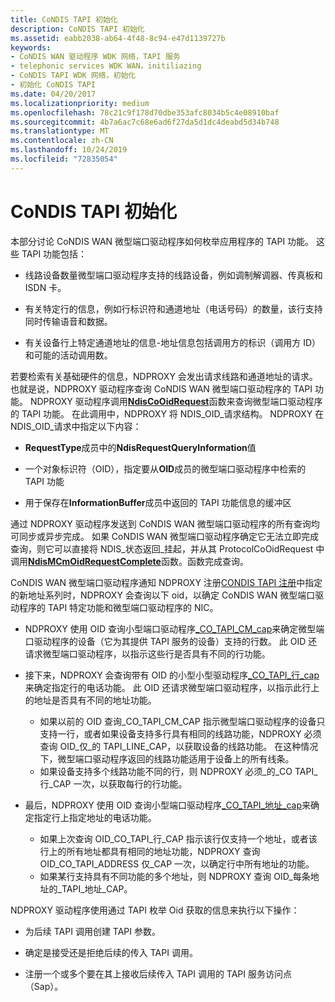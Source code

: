 ```yaml
---
title: CoNDIS TAPI 初始化
description: CoNDIS TAPI 初始化
ms.assetid: eabb2038-ab64-4f48-8c94-e47d1139727b
keywords:
- CoNDIS WAN 驱动程序 WDK 网络，TAPI 服务
- telephonic services WDK WAN，initiliazing
- CoNDIS TAPI WDK 网络，初始化
- 初始化 CoNDIS TAPI
ms.date: 04/20/2017
ms.localizationpriority: medium
ms.openlocfilehash: 78c21c9f178d70dbe353afc8034b5c4e08910baf
ms.sourcegitcommit: 4b7a6ac7c68e6ad6f27da5d1dc4deabd5d34b748
ms.translationtype: MT
ms.contentlocale: zh-CN
ms.lasthandoff: 10/24/2019
ms.locfileid: "72835054"
---
```

# <a name="condis-tapi-initialization"></a>CoNDIS TAPI 初始化





本部分讨论 CoNDIS WAN 微型端口驱动程序如何枚举应用程序的 TAPI 功能。 这些 TAPI 功能包括：

-   线路设备数量微型端口驱动程序支持的线路设备，例如调制解调器、传真板和 ISDN 卡。

-   有关特定行的信息，例如行标识符和通道地址（电话号码）的数量，该行支持同时传输语音和数据。

-   有关设备行上特定通道地址的信息-地址信息包括调用方的标识（调用方 ID）和可能的活动调用数。

若要检索有关基础硬件的信息，NDPROXY 会发出请求线路和通道地址的请求。 也就是说，NDPROXY 驱动程序查询 CoNDIS WAN 微型端口驱动程序的 TAPI 功能。 NDPROXY 驱动程序调用[**NdisCoOidRequest**](https://docs.microsoft.com/windows-hardware/drivers/ddi/ndis/nf-ndis-ndiscooidrequest)函数来查询微型端口驱动程序的 TAPI 功能。 在此调用中，NDPROXY 将 NDIS\_OID\_请求结构。 NDPROXY 在 NDIS\_OID\_请求中指定以下内容：

-   **RequestType**成员中的**NdisRequestQueryInformation**值

-   一个对象标识符（OID），指定要从**OID**成员的微型端口驱动程序中检索的 TAPI 功能

-   用于保存在**InformationBuffer**成员中返回的 TAPI 功能信息的缓冲区

通过 NDPROXY 驱动程序发送到 CoNDIS WAN 微型端口驱动程序的所有查询均可同步或异步完成。 如果 CoNDIS WAN 微型端口驱动程序确定它无法立即完成查询，则它可以直接将 NDIS\_状态返回\_挂起，并从其 ProtocolCoOidRequest 中调用[**NdisMCmOidRequestComplete**](https://docs.microsoft.com/windows-hardware/drivers/ddi/ndis/nf-ndis-ndismcmoidrequestcomplete)函数。函数完成查询。

CoNDIS WAN 微型端口驱动程序通知 NDPROXY 注册[CONDIS TAPI 注册](condis-tapi-registration.md)中指定的新地址系列时，NDPROXY 会查询以下 oid，以确定 CoNDIS WAN 微型端口驱动程序的 TAPI 特定功能和微型端口驱动程序的 NIC。

-   NDPROXY 使用 OID 查询小型端口驱动程序[\_CO\_TAPI\_CM\_cap](https://docs.microsoft.com/windows-hardware/drivers/network/oid-co-tapi-cm-caps)来确定微型端口驱动程序的设备（它为其提供 TAPI 服务的设备）支持的行数。 此 OID 还请求微型端口驱动程序，以指示这些行是否具有不同的行功能。

-   接下来，NDPROXY 会查询带有 OID 的小型小型驱动程序[\_CO\_TAPI\_行\_cap](https://docs.microsoft.com/windows-hardware/drivers/network/oid-co-tapi-line-caps)来确定指定行的电话功能。 此 OID 还请求微型端口驱动程序，以指示此行上的地址是否具有不同的地址功能。
    -   如果以前的 OID 查询\_CO\_TAPI\_CM\_CAP 指示微型端口驱动程序的设备只支持一行，或者如果设备支持多行具有相同的线路功能，NDPROXY 必须查询 OID\_仅\_的 TAPI\_LINE\_CAP，以获取设备的线路功能。 在这种情况下，微型端口驱动程序返回的线路功能适用于设备上的所有线条。
    -   如果设备支持多个线路功能不同的行，则 NDPROXY 必须\_的\_CO TAPI\_行\_CAP 一次，以获取每行的行功能。
-   最后，NDPROXY 使用 OID 查询小型端口驱动程序[\_CO\_TAPI\_地址\_cap](https://docs.microsoft.com/windows-hardware/drivers/network/oid-co-tapi-address-caps)来确定指定行上指定地址的电话功能。
    -   如果上次查询 OID\_CO\_TAPI\_行\_CAP 指示该行仅支持一个地址，或者该行上的所有地址都具有相同的地址功能，NDPROXY 查询 OID\_CO\_TAPI\_ADDRESS 仅\_CAP 一次，以确定行中所有地址的功能。
    -   如果某行支持具有不同功能的多个地址，则 NDPROXY 查询 OID\_每条地址的\_TAPI\_地址\_CAP。

NDPROXY 驱动程序使用通过 TAPI 枚举 Oid 获取的信息来执行以下操作：

-   为后续 TAPI 调用创建 TAPI 参数。

-   确定是接受还是拒绝后续的传入 TAPI 调用。

-   注册一个或多个要在其上接收后续传入 TAPI 调用的 TAPI 服务访问点（Sap）。

 

 





